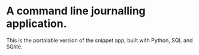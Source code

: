 # A command line journalling application. 
This is the portalable version of the snippet app, built with Python, SQL and SQlite.
